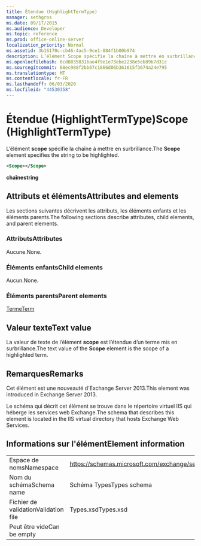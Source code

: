 ```yaml
---
title: Étendue (HighlightTermType)
manager: sethgros
ms.date: 09/17/2015
ms.audience: Developer
ms.topic: reference
ms.prod: office-online-server
localization_priority: Normal
ms.assetid: 3b16170c-cb46-4ac5-9ce1-884f1b00b974
description: L’élément Scope spécifie la chaîne à mettre en surbrillance.
ms.openlocfilehash: 6cd8035831bae4f9e1e73ebe2238e5eb89b7d31c
ms.sourcegitcommit: 88ec988f2bb67c1866d06b361615f3674a24e795
ms.translationtype: MT
ms.contentlocale: fr-FR
ms.lasthandoff: 06/03/2020
ms.locfileid: "44530358"
---
```

# <a name="scope-highlighttermtype"></a><span data-ttu-id="2ce09-103">Étendue (HighlightTermType)</span><span class="sxs-lookup"><span data-stu-id="2ce09-103">Scope (HighlightTermType)</span></span>

<span data-ttu-id="2ce09-104">L’élément **scope** spécifie la chaîne à mettre en surbrillance.</span><span class="sxs-lookup"><span data-stu-id="2ce09-104">The **Scope** element specifies the string to be highlighted.</span></span> 
  
```XML
<Scope></Scope>
```

 <span data-ttu-id="2ce09-105">**chaîne**</span><span class="sxs-lookup"><span data-stu-id="2ce09-105">**string**</span></span>
## <a name="attributes-and-elements"></a><span data-ttu-id="2ce09-106">Attributs et éléments</span><span class="sxs-lookup"><span data-stu-id="2ce09-106">Attributes and elements</span></span>

<span data-ttu-id="2ce09-107">Les sections suivantes décrivent les attributs, les éléments enfants et les éléments parents.</span><span class="sxs-lookup"><span data-stu-id="2ce09-107">The following sections describe attributes, child elements, and parent elements.</span></span>
  
### <a name="attributes"></a><span data-ttu-id="2ce09-108">Attributs</span><span class="sxs-lookup"><span data-stu-id="2ce09-108">Attributes</span></span>

<span data-ttu-id="2ce09-109">Aucune.</span><span class="sxs-lookup"><span data-stu-id="2ce09-109">None.</span></span>
  
### <a name="child-elements"></a><span data-ttu-id="2ce09-110">Éléments enfants</span><span class="sxs-lookup"><span data-stu-id="2ce09-110">Child elements</span></span>

<span data-ttu-id="2ce09-111">Aucun.</span><span class="sxs-lookup"><span data-stu-id="2ce09-111">None.</span></span>
  
### <a name="parent-elements"></a><span data-ttu-id="2ce09-112">Éléments parents</span><span class="sxs-lookup"><span data-stu-id="2ce09-112">Parent elements</span></span>

[<span data-ttu-id="2ce09-113">Terme</span><span class="sxs-lookup"><span data-stu-id="2ce09-113">Term</span></span>](term.md)
  
## <a name="text-value"></a><span data-ttu-id="2ce09-114">Valeur texte</span><span class="sxs-lookup"><span data-stu-id="2ce09-114">Text value</span></span>

<span data-ttu-id="2ce09-115">La valeur de texte de l’élément **scope** est l’étendue d’un terme mis en surbrillance.</span><span class="sxs-lookup"><span data-stu-id="2ce09-115">The text value of the **Scope** element is the scope of a highlighted term.</span></span> 
  
## <a name="remarks"></a><span data-ttu-id="2ce09-116">Remarques</span><span class="sxs-lookup"><span data-stu-id="2ce09-116">Remarks</span></span>

<span data-ttu-id="2ce09-117">Cet élément est une nouveauté d'Exchange Server 2013.</span><span class="sxs-lookup"><span data-stu-id="2ce09-117">This element was introduced in Exchange Server 2013.</span></span>
  
<span data-ttu-id="2ce09-118">Le schéma qui décrit cet élément se trouve dans le répertoire virtuel IIS qui héberge les services web Exchange.</span><span class="sxs-lookup"><span data-stu-id="2ce09-118">The schema that describes this element is located in the IIS virtual directory that hosts Exchange Web Services.</span></span>
  
## <a name="element-information"></a><span data-ttu-id="2ce09-119">Informations sur l'élément</span><span class="sxs-lookup"><span data-stu-id="2ce09-119">Element information</span></span>

|||
|:-----|:-----|
|<span data-ttu-id="2ce09-120">Espace de noms</span><span class="sxs-lookup"><span data-stu-id="2ce09-120">Namespace</span></span>  <br/> |https://schemas.microsoft.com/exchange/services/2006/types  <br/> |
|<span data-ttu-id="2ce09-121">Nom du schéma</span><span class="sxs-lookup"><span data-stu-id="2ce09-121">Schema name</span></span>  <br/> |<span data-ttu-id="2ce09-122">Schéma Types</span><span class="sxs-lookup"><span data-stu-id="2ce09-122">Types schema</span></span>  <br/> |
|<span data-ttu-id="2ce09-123">Fichier de validation</span><span class="sxs-lookup"><span data-stu-id="2ce09-123">Validation file</span></span>  <br/> |<span data-ttu-id="2ce09-124">Types.xsd</span><span class="sxs-lookup"><span data-stu-id="2ce09-124">Types.xsd</span></span>  <br/> |
|<span data-ttu-id="2ce09-125">Peut être vide</span><span class="sxs-lookup"><span data-stu-id="2ce09-125">Can be empty</span></span>  <br/> ||
   

